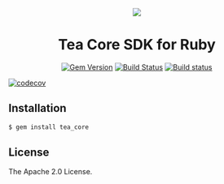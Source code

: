 <p align="center">
<a href="https://www.alibabacloud.com"><img src="https://aliyunsdk-pages.alicdn.com/icons/AlibabaCloud.svg"></a>
</p>

<h1 align="center">Tea Core SDK for Ruby</h1>

<p align="center">
<a href="https://badge.fury.io/rb/tea_core"><img src="https://badge.fury.io/rb/tea_core.svg" alt="Gem Version"></a>
<a href="https://travis-ci.org/aliyun/tea-core"><img src="https://travis-ci.org/aliyun/tea-core.svg?branch=master" alt="Build Status"></a>
<a href="https://ci.appveyor.com/project/aliyun/tea-core/branch/master"><img src="https://ci.appveyor.com/api/projects/status/m9ajph663tjyq1wk/branch/master?svg=true" alt="Build status"></a>

<a href="https://codecov.io/gh/aliyun/tea-core"><img src="https://codecov.io/gh/aliyun/tea-core/branch/master/graph/badge.svg" alt="codecov"></a>
</p>

## Installation

```sh
$ gem install tea_core
```

## License
The Apache 2.0 License.
